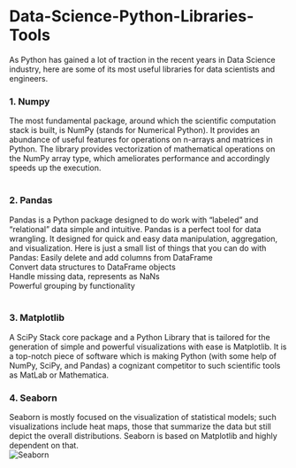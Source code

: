 # Data-Science-Python-Libraries-Tools
As Python has gained a lot of traction in the recent years in Data Science industry, here are some of its most useful libraries for data scientists and engineers.
### 1. Numpy
The most fundamental package, around which the scientific computation stack is built, is NumPy (stands for Numerical Python). It provides an abundance of useful features for operations on n-arrays and matrices in Python. The library provides vectorization of mathematical operations on the NumPy array type, which ameliorates performance and accordingly speeds up the execution.<br><br>

### 2. Pandas
Pandas is a Python package designed to do work with “labeled” and “relational” data simple and intuitive. Pandas is a perfect tool for data wrangling. It designed for quick and easy data manipulation, aggregation, and visualization.  Here is just a small list of things that you can do with Pandas:
Easily delete and add columns from DataFrame<br>Convert data structures to DataFrame objects<br>Handle missing data, represents as NaNs<br>Powerful grouping by functionality<br><br>

### 3. Matplotlib
A SciPy Stack core package and a Python Library that is tailored for the generation of simple and powerful visualizations with ease is Matplotlib. It is a top-notch piece of software which is making Python (with some help of NumPy, SciPy, and Pandas) a cognizant competitor to such scientific tools as MatLab or Mathematica.

### 4. Seaborn
Seaborn is mostly focused on the visualization of statistical models; such visualizations include heat maps, those that summarize the data but still depict the overall distributions. Seaborn is based on Matplotlib and highly dependent on that.<br>
![Seaborn](https://lh4.googleusercontent.com/EkRr0j9-ZTxvUNjO6YCAmztfFj3cwwN56kHbC0khrm4nYut8Drcp2Iw4Q9Ag87iwEOKzFW7vxzY-QjszTDeqRnsedAbq_1tYu6L5gVwaoTKwwm68nXr4EkRE7KNUA8Qsql8SAGK6)
